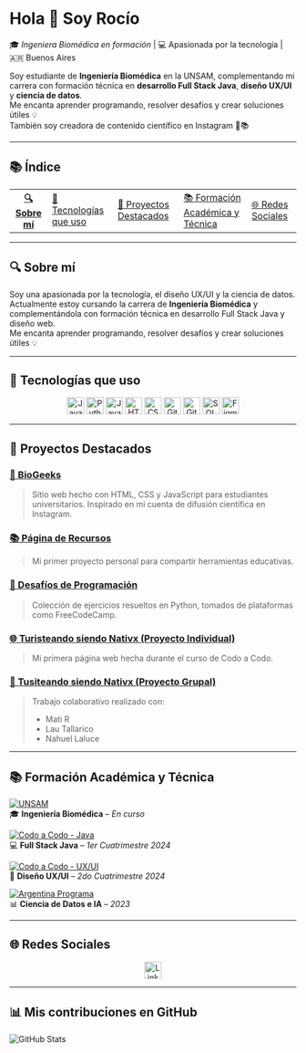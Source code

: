 # Hola 👋 Soy Rocío  
🎓 *Ingeniera Biomédica en formación* | 💻 Apasionada por la tecnología | 🇦🇷 Buenos Aires  

Soy estudiante de **Ingeniería Biomédica** en la UNSAM, complementando mi carrera con formación técnica en **desarrollo Full Stack Java**, **diseño UX/UI** y **ciencia de datos**.  
Me encanta aprender programando, resolver desafíos y crear soluciones útiles 💡  
También soy creadora de contenido científico en Instagram 🧪📚  

---

## 📚 Índice

<div align="center">
    <table> <!-- ESTO NO SE HACE PERO LA VERDAD QUE PARA IR ARMANDO NO QUEDA TAAAN MAL-->
      <th>
        <a href="#-sobre-mí">🔍 Sobre mí</a> </td> 
        <td><a href="#-tecnologías-que-uso">🔧 Tecnologías que uso</a></td>
        <td> <a href="#-proyectos-destacados">🎯 Proyectos Destacados</a></td>
        <td> <a href="#-formación-académica-y-técnica">📚 Formación Académica y Técnica</a></td>
        <td><a href="#-redes-sociales">🌐 Redes Sociales</a>
      </th>
    </table>
</div>

---

## 🔍 Sobre mí

Soy una apasionada por la tecnología, el diseño UX/UI y la ciencia de datos.  
Actualmente estoy cursando la carrera de **Ingeniería Biomédica** y complementándola con formación técnica en desarrollo Full Stack Java y diseño web.  
Me encanta aprender programando, resolver desafíos y crear soluciones útiles 💡

---

## 🔧 Tecnologías que uso

<div align="center">
  <img src="https://img.shields.io/badge/Java-ED8B00?style=for-the-badge&logo=java&logoColor=white" alt="Java" height="30" />
  <img src="https://img.shields.io/badge/Python-3776AB?style=for-the-badge&logo=python&logoColor=white" alt="Python" height="30" />
  <img src="https://img.shields.io/badge/JavaScript-F7DF1E?style=for-the-badge&logo=javascript&logoColor=black" alt="JavaScript" height="30" />
  <img src="https://img.shields.io/badge/HTML5-E34F26?style=for-the-badge&logo=html5&logoColor=white" alt="HTML5" height="30" />
  <img src="https://img.shields.io/badge/CSS3-1572B6?style=for-the-badge&logo=css3&logoColor=white" alt="CSS3" height="30" />
  <img src="https://img.shields.io/badge/Git-F05032?style=for-the-badge&logo=git&logoColor=white" alt="Git" height="30" />
  <img src="https://img.shields.io/badge/GitHub-121011?style=for-the-badge&logo=github&logoColor=white" alt="GitHub" height="30" />
  <img src="https://img.shields.io/badge/SQL-0084bd?style=for-the-badge&logo=mysql&logoColor=white" alt="SQL" height="30" />
  <img src="https://img.shields.io/badge/Figma-F24E1E?style=for-the-badge&logo=figma&logoColor=white" alt="Figma" height="30" />
</div>

---

## 🎯 Proyectos Destacados 

### [🧪 BioGeeks ](https://github.com/ro-fer/BioGeeks)  
> Sitio web hecho con HTML, CSS y JavaScript para estudiantes universitarios. Inspirado en mi cuenta de difusión científica en Instagram.  


### [📚 Página de Recursos](https://github.com/ro-fer/Pagina-de-recursos)  
> Mi primer proyecto personal para compartir herramientas educativas.  


### [🧠 Desafíos de Programación ](https://github.com/ro-fer/Desafios_programacion) 
> Colección de ejercicios resueltos en Python, tomados de plataformas como FreeCodeCamp.  


### [🌐 Turisteando siendo Nativx (Proyecto Individual)](https://github.com/ro-fer/Turisteando-siendo-Nativx)   
> Mi primera página web hecha durante el curso de Codo a Codo.  


###  [🏢 Tusiteando siendo Nativx (Proyecto Grupal) ](https://github.com/ro-fer/TusiTEANDO-siendo-nativx) 
> Trabajo colaborativo realizado con:
> - Mati R  
> - Lau Tallarico  
> - Nahuel Laluce  

---

## 📚 Formación Académica y Técnica

[![UNSAM](https://img.shields.io/badge/UNSAM-Ingeniería_Biomédica-blue?logo=university&logoColor=white)](https://www.unsam.edu.ar/escuelas/ecyt/172/ciencia/ingenieria-biomedica)  
🎓 **Ingeniería Biomédica** – *En curso*

[![Codo a Codo - Java](https://img.shields.io/badge/Codo_a_Codo-Full_Stack_Java-green?logo=java)](https://drive.google.com/file/d/1SSwNBdJUy-5h4A4aZHiOYTUvM8qEGYMi/view?usp=drive_link)  
💻 **Full Stack Java** – *1er Cuatrimestre 2024*

[![Codo a Codo - UX/UI](https://img.shields.io/badge/Codo_a_Codo-Diseño_UX_UI-purple?logo=figma)](#)  
🎨 **Diseño UX/UI** – *2do Cuatrimestre 2024*

[![Argentina Programa](https://img.shields.io/badge/Argentina_Programa-Ciencia_de_Datos-orange)](https://www.argentina.gob.ar/sites/default/files/5._unsam_-_ciencia_de_datos_e_inteligencia_artificial.pdf)  
📊 **Ciencia de Datos e IA** – *2023*


---

## 🌐 Redes Sociales

<div align="center">
  <a href="https://www.linkedin.com/in/rocio-bfernandez/"> 
    <img src="https://img.shields.io/badge/-LinkedIn-0A66C2?style=flat-square&logo=linkedin&logoColor=white" alt="LinkedIn" height="30" />
  </a>
</div>

---

## 📊 Mis contribuciones en GitHub 

![GitHub Stats](https://github-readme-stats.vercel.app/api?username=ro-fer&show_icons=true&theme=synthwave)
